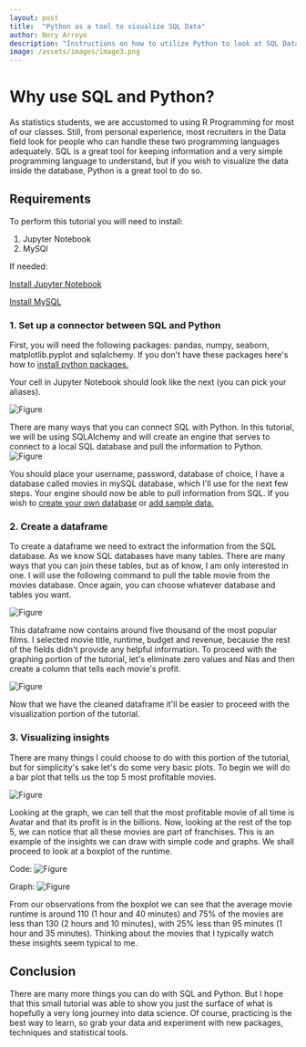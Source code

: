 ```yaml
---
layout: post
title:  "Python as a tool to visualize SQL Data"
author: Nory Arroyo
description: "Instructions on how to utilize Python to look at SQL Data "
image: /assets/images/image3.png
---
```

# Why use SQL and Python? 

As statistics students, we are accustomed to using R Programming for most of our classes. Still, from personal experience, most recruiters in the Data field look for people who can handle these two programming languages adequately. SQL is a great tool for keeping information and a very simple programming language to understand, but if you wish to visualize the data inside the database, Python is a great tool to do so. 

## Requirements 

To perform this tutorial you will need to install: 

1. Jupyter Notebook 
2. MySQl

If needed: 

[Install Jupyter Notebook](https://jupyter.org/install)  

[Install MySQL](https://dev.mysql.com/doc/mysql-installation-excerpt/5.7/en/)

### 1. Set up a connector between SQL and Python 

First, you will need the following packages: pandas, numpy, seaborn, matplotlib.pyplot and sqlalchemy. If you don't have these packages here's how to [install python packages.](https://packaging.python.org/en/latest/tutorials/installing-packages/)

Your cell in Jupyter Notebook should look like the next (you can pick your aliases). 

![Figure](https://github.com/noryarroyo/my386blog/raw/main/assets/images/packages.png)

There are many ways that you can connect SQL with Python. In this tutorial, we will be using SQLAlchemy and will create an engine that serves to connect to a local SQL database and pull the information to Python. 
![Figure](https://github.com/noryarroyo/my386blog/raw/main/assets/images/engine.png)

 You should place your username, password, database of choice, I have a database called movies in mySQL database, which I'll use for the next few steps. Your engine should now be able to pull information from SQL. If you wish to [create your own database](https://learn.microsoft.com/en-us/sql/relational-databases/databases/create-a-database?view=sql-server-ver16) or [add sample data.](https://learn.microsoft.com/en-us/sql/samples/adventureworks-install-configure?view=sql-server-ver16&tabs=ssms) 


### 2. Create a dataframe 

To create a dataframe we need to extract the information from the SQL database. As we know SQL databases have many tables. There are many ways that you can join these tables, but as of know, I am only interested in one. I will use the following command to pull the table movie from the movies database. Once again, you can choose whatever database and tables you want. 

![Figure](https://github.com/noryarroyo/my386blog/raw/main/assets/images/first_dataframe.png)

This dataframe now contains around five thousand of the most popular films. I selected movie title, runtime, budget and revenue, because the rest of the fields didn't provide any helpful information. To proceed with the graphing portion of the tutorial, let's eliminate zero values and Nas and then create a column that tells each movie's profit. 

![Figure](https://github.com/noryarroyo/my386blog/raw/main/assets/images/cleaned_dataframe.png)

Now that we have the cleaned dataframe it'll be easier to proceed with the visualization portion of the tutorial. 

### 3. Visualizing insights 

There are many things I could choose to do with this portion of the tutorial, but for simplicity's sake let's do some very basic plots. To begin we will do a bar plot that tells us the top 5 most profitable movies. 

![Figure](https://github.com/noryarroyo/my386blog/raw/main/assets/images/first_graph.png)

Looking at the graph, we can tell that the most profitable movie of all time is Avatar and that its profit is in the billions. Now, looking at the rest of the top 5, we can notice that all these movies are part of franchises. This is an example of the insights we can draw with simple code and graphs. We shall proceed to look at a boxplot of the runtime. 

Code: 
![Figure](https://github.com/noryarroyo/my386blog/raw/main/assets/images/code_graph.png)

Graph: 
![Figure](https://github.com/noryarroyo/my386blog/raw/main/assets/images/boxplot_graph.png)

From our observations from the boxplot we can see that the average movie runtime is around 110 (1 hour and 40 minutes) and 75% of the movies are less than 130 
(2 hours and 10 minutes), with 25% less than 95 minutes (1 hour and 35 minutes). Thinking about the movies that I typically watch these insights seem typical to me. 

## Conclusion 

There are many more things you can do with SQL and Python. But I hope that this small tutorial was able to show you just the surface of what is hopefully a very long journey into data science. Of course, practicing is the best way to learn, so grab your data and experiment with new packages, techniques and statistical tools. 





















